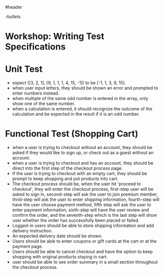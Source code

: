 #header

-bullets

# Workshop: Writing Test Specifications

# Unit Test

- expect ([3, 2, 1], [9, 1, 1, 1, 4, 15, -1]) to be [-1, 1, 3, 9, 15].
- when user input letters, they should be shown an error and prompted to enter numbers instead.
- when multiple of the same odd number is entered in the array, only show one of the same number.
- when a calculation is entered, it should recognize the outcome of the calculation and be expected in the result if it is an odd number.

# Functional Test (Shopping Cart)

- when a user is trying to checkout without an account, they should be asked if they would like to sign up, or check out as a guest without an account.
- when a user is trying to checkout and has an account, they should be direct into the first step of the checkout process page.
- If the user is trying to checkout with an empty cart, they should be prompt to keep shopping and put products into cart.
- The checkout process should be, when the user hit 'proceed to checkout', they will enter the checkout process, first-step user will be asked to sign in, second-step will ask the user to join premium member, thrid-step will ask the user to enter shipping information, fourth-step will have the user choose payment method, fifth step will ask the user to enter payment information, sixth-step will have the user review and confirm the order, and the seventh-step which is the last step will show user whether the order has successfully been placed or failed.
- Logged-in users should be able to store shipping information and add delivery instruction.
- An expected delivery date should be shown.
- Users should be able to enter coupons or gift cards at the cart or at the payment page.
- Users should be able to cancel checkout and have the option to keep shopping with original products staying in cart.
- user should be able to see order summary in a small section throughout the checkout process.
